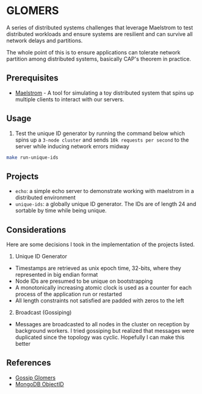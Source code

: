 # GLOMERS

A series of distributed systems challenges that leverage Maelstrom to test distributed workloads and ensure systems are resilient and can survive all network delays and partitions.

The whole point of this is to ensure applications can tolerate network partition among distributed systems, basically CAP's theorem in practice.

## Prerequisites

-   [Maelstrom](https://github.com/jepsen-io/maelstrom) - A tool for simulating a toy distributed system that spins up multiple clients to interact with our servers.

## Usage

1. Test the unique ID generator by running the command below which spins up a `3-node cluster` and sends `10k requests per second` to the server while inducing network errors midway

```bash
make run-unique-ids
```

## Projects

-   `echo`: a simple echo server to demonstrate working with maelstrom in a distributed environment
-   `unique-ids`: a globally unique ID generator. The IDs are of length 24 and sortable by time while being unique.

## Considerations

Here are some decisions I took in the implementation of the projects listed.

1. Unique ID Generator

-   Timestamps are retrieved as unix epoch time, 32-bits, where they represented in big endian format
-   Node IDs are presumed to be unique on bootstrapping
-   A monotonically increasing atomic clock is used as a counter for each process of the application run or restarted
-   All length constraints not satisfied are padded with zeros to the left

2. Broadcast (Gossiping)

-   Messages are broadcasted to all nodes in the cluster on reception by background workers. I tried gossiping but realized that messages were duplicated since the topology was cyclic. Hopefully I can make this better

## References

-   [Gossip Glomers](https://fly.io/blog/gossip-glomers)
-   [MongoDB ObjectID](https://www.mongodb.com/docs/manual/reference/method/objectid/)
